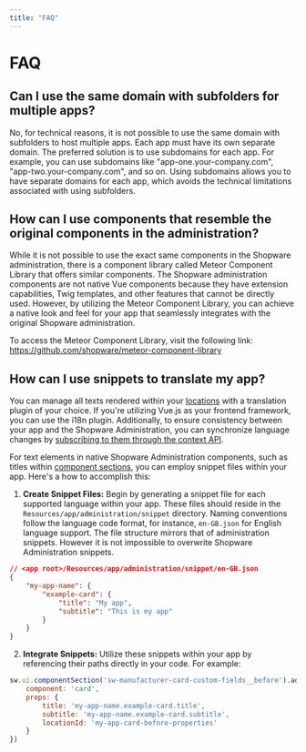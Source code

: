 ```yaml
---
title: "FAQ"
---
```


# FAQ

## Can I use the same domain with subfolders for multiple apps?
No, for technical reasons, it is not possible to use the same domain with subfolders to host multiple apps. Each app must have its own separate domain.
The preferred solution is to use subdomains for each app. For example, you can use subdomains like "app-one.your-company.com", "app-two.your-company.com", and so on. Using subdomains allows you to have separate domains for each app, which avoids the technical limitations associated with using subfolders.

## How can I use components that resemble the original components in the administration?
While it is not possible to use the exact same components in the Shopware administration, there is a component library called Meteor Component Library that offers similar components. The Shopware administration components are not native Vue components because they have extension capabilities, Twig templates, and other features that cannot be directly used. However, by utilizing the Meteor Component Library, you can achieve a native look and feel for your app that seamlessly integrates with the original Shopware administration.

To access the Meteor Component Library, visit the following link: https://github.com/shopware/meteor-component-library

## How can I use snippets to translate my app?

You can manage all texts rendered within your [locations](../4_concepts/locations.md) with a translation plugin of your choice. If you're utilizing Vue.js as your frontend framework, you can use the i18n plugin. Additionally, to ensure consistency between your app and the Shopware Administration, you can synchronize language changes by [subscribing to them through the context API](../2_api-reference/context.md#subscribe-on-language-changes).

For text elements in native Shopware Administration components, such as titles within [component sections](../4_concepts/component-sections.md), you can employ snippet files within your app. Here's a how to accomplish this:

1. **Create Snippet Files:** Begin by generating a snippet file for each supported language within your app. These files should reside in the `Resources/app/administration/snippet` directory. Naming conventions follow the language code format, for instance, `en-GB.json` for English language support. The file structure mirrors that of administration snippets. However it is not impossible to overwrite Shopware Administration snippets.

```json
// <app root>/Resources/app/administration/snippet/en-GB.json
{
    "my-app-name": {
        "example-card": {
            "title": "My app",
            "subtitle": "This is my app"
        }
    }
}
```

2. **Integrate Snippets:** Utilize these snippets within your app by referencing their paths directly in your code. For example:

```js
sw.ui.componentSection('sw-manufacturer-card-custom-fields__before').add({
    component: 'card', 
    props: {
        title: 'my-app-name.example-card.title',
        subtitle: 'my-app-name.example-card.subtitle',
        locationId: 'my-app-card-before-properties'
    }
})
```